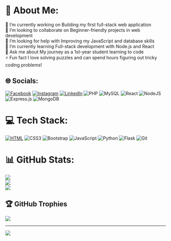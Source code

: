 # 💫 About Me:
🔭 I’m currently working on Building my first full-stack web application<br>👯 I’m looking to collaborate on Beginner-friendly projects in web development<br>🤝 I’m looking for help with Improving my JavaScript and database skills<br>🌱 I’m currently learning  Full-stack development with Node.js and React<br>💬 Ask me about My journey as a 1st-year student learning to code<br>⚡ Fun fact I love solving puzzles and can spend hours figuring out tricky coding problems!


## 🌐 Socials:
[![Facebook](https://img.shields.io/badge/Facebook-%231877F2.svg?logo=Facebook&logoColor=white)](https://facebook.com/61567204026873) [![Instagram](https://img.shields.io/badge/Instagram-%23E4405F.svg?logo=Instagram&logoColor=white)](https://instagram.com/saad__kanani) [![LinkedIn](https://img.shields.io/badge/LinkedIn-%230077B5.svg?logo=linkedin&logoColor=white)](https://linkedin.com/in/saad-kanani) ![PHP](https://img.shields.io/badge/php-%23777BB4.svg?style=for-the-badge&logo=php&logoColor=white) ![MySQL](https://img.shields.io/badge/mysql-4479A1.svg?style=for-the-badge&logo=mysql&logoColor=white) ![React](https://img.shields.io/badge/react-%2320232a.svg?style=for-the-badge&logo=react&logoColor=%2361DAFB) ![NodeJS](https://img.shields.io/badge/node.js-6DA55F?style=for-the-badge&logo=node.js&logoColor=white) ![Express.js](https://img.shields.io/badge/express.js-%23404d59.svg?style=for-the-badge&logo=express&logoColor=%2361DAFB) ![MongoDB](https://img.shields.io/badge/MongoDB-%234ea94b.svg?style=for-the-badge&logo=mongodb&logoColor=white)

# 💻 Tech Stack:
[![HTML](https://img.shields.io/badge/html5%20-%23E34F26.svg?&style=for-the-badge&logo=html5&logoColor=white)](https://github.com/yourusername/Portfolio-Website/search?l=html) ![CSS3](https://img.shields.io/badge/css3-%231572B6.svg?style=for-the-badge&logo=css3&logoColor=white) ![Bootstrap](https://img.shields.io/badge/bootstrap-%238511FA.svg?style=for-the-badge&logo=bootstrap&logoColor=white) ![JavaScript](https://img.shields.io/badge/javascript-%23323330.svg?style=for-the-badge&logo=javascript&logoColor=%23F7DF1E) ![Python](https://img.shields.io/badge/python-3670A0?style=for-the-badge&logo=python&logoColor=ffdd54) ![Flask](https://img.shields.io/badge/flask-%23000.svg?style=for-the-badge&logo=flask&logoColor=white) ![Git](https://img.shields.io/badge/git-%23F05033.svg?style=for-the-badge&logo=git&logoColor=white)
# 📊 GitHub Stats:
![](https://github-readme-stats.vercel.app/api?username=Sa3d-Ka&theme=neon&hide_border=false&include_all_commits=true&count_private=true)<br/>
![](https://github-readme-streak-stats.herokuapp.com/?user=Sa3d-Ka&theme=neon&hide_border=false)<br/>
![](https://github-readme-stats.vercel.app/api/top-langs/?username=Sa3d-Ka&theme=neon&hide_border=false&include_all_commits=true&count_private=true&layout=compact)

## 🏆 GitHub Trophies
![](https://github-profile-trophy.vercel.app/?username=Sa3d-Ka&theme=radical&no-frame=false&no-bg=false&margin-w=4)

---
[![](https://visitcount.itsvg.in/api?id=Sa3d-Ka&icon=0&color=0)](https://visitcount.itsvg.in)

<!-- Proudly created with GPRM ( https://gprm.itsvg.in ) -->
